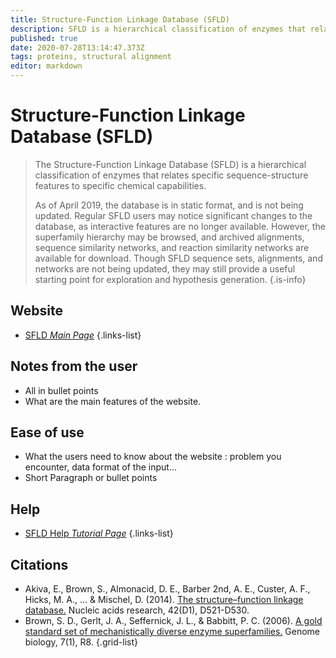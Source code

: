 ```yaml
---
title: Structure-Function Linkage Database (SFLD)
description: SFLD is a hierarchical classification of enzymes that relates specific sequence-structure features to specific chemical capabilities.
published: true
date: 2020-07-28T13:14:47.373Z
tags: proteins, structural alignment
editor: markdown
---
```


# Structure-Function Linkage Database (SFLD)

> The Structure-Function Linkage Database (SFLD) is a hierarchical classification of enzymes that relates specific sequence-structure features to specific chemical capabilities.
>
> As of April 2019, the database is in static format, and is not being updated. Regular SFLD users may notice significant changes to the database, as interactive features are no longer available. However, the superfamily hierarchy may be browsed, and archived alignments, sequence similarity networks, and reaction similarity networks are available for download. Though SFLD sequence sets, alignments, and networks are not being updated, they may still provide a useful starting point for exploration and hypothesis generation.
{.is-info}

 
## Website 

- [SFLD *Main Page*](http://sfld.rbvi.ucsf.edu/archive/django/index.html)
 {.links-list}


 ## Notes from the user
 
 - All in bullet points
 - What are the main features of the website.

 
 ## Ease of use

- What the users need to know about the website : problem you encounter, data format of the input...
- Short Paragraph or bullet points


## Help

- [SFLD Help *Tutorial Page*](http://sfld.rbvi.ucsf.edu/archive/django/web/tutorial_links/index.html)
{.links-list}


## Citations

- Akiva, E., Brown, S., Almonacid, D. E., Barber 2nd, A. E., Custer, A. F., Hicks, M. A., ... & Mischel, D. (2014). [The structure–function linkage database.](https://academic.oup.com/nar/article/42/D1/D521/1052469) Nucleic acids research, 42(D1), D521-D530.
- Brown, S. D., Gerlt, J. A., Seffernick, J. L., & Babbitt, P. C. (2006). [A gold standard set of mechanistically diverse enzyme superfamilies.](https://link.springer.com/article/10.1186/gb-2006-7-1-r8) Genome biology, 7(1), R8.
{.grid-list}